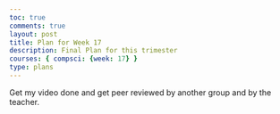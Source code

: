 ```yaml
---
toc: true
comments: true
layout: post
title: Plan for Week 17
description: Final Plan for this trimester
courses: { compsci: {week: 17} }
type: plans
---
```


<p>Get my video done and get peer reviewed by another group and by the teacher. </p>